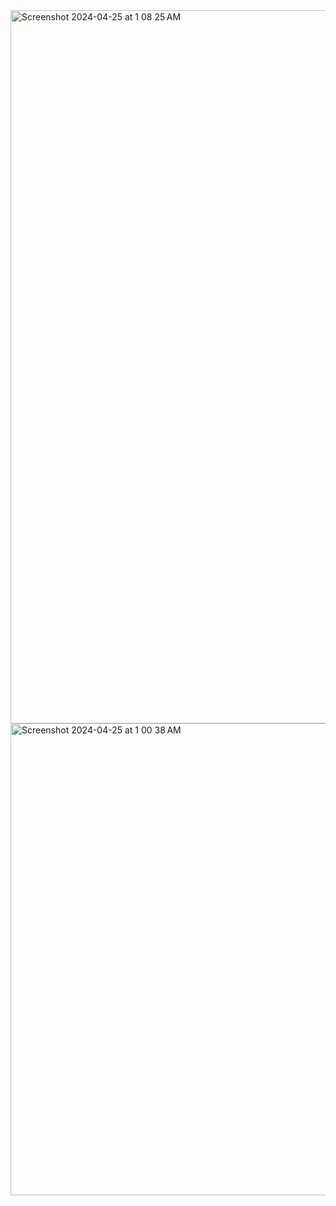<img width="1141" alt="Screenshot 2024-04-25 at 1 08 25 AM" src="https://github.com/AlmSmartDoctor/study-2024-04-kubernetes/assets/66120479/bb9494b8-e3dc-4a7f-b93c-24236e6f45ed">

<img width="755" alt="Screenshot 2024-04-25 at 1 00 38 AM" src="https://github.com/AlmSmartDoctor/study-2024-04-kubernetes/assets/66120479/95bc20b1-06f9-4c69-bbae-629192f8541b">
